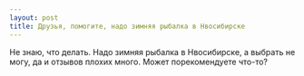 ```yaml
---
layout: post 
title: Друзья, помогите, надо зимняя рыбалка в Нвосибирске 
--- 
```

Не знаю, что делать. Надо зимняя рыбалка в Нвосибирске, а выбрать не могу, да и отзывов плохих много. Может порекомендуете что-то?